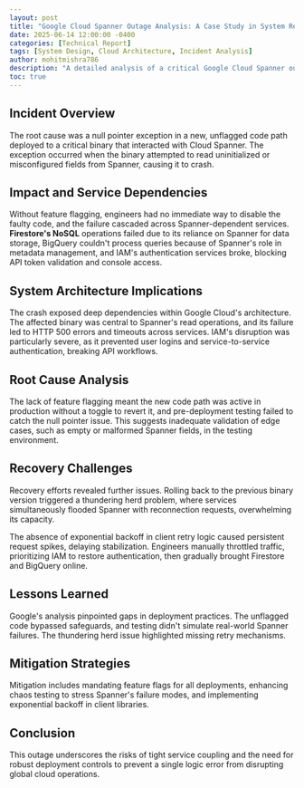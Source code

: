```yaml
---
layout: post
title: "Google Cloud Spanner Outage Analysis: A Case Study in System Resilience"
date: 2025-06-14 12:00:00 -0400
categories: [Technical Report]
tags: [System Design, Cloud Architecture, Incident Analysis]
author: mohitmishra786
description: "A detailed analysis of a critical Google Cloud Spanner outage, examining the root causes, impact, and lessons learned about system resilience and deployment practices in large-scale distributed systems."
toc: true
---
```


## Incident Overview

The root cause was a null pointer exception in a new, unflagged code path deployed to a critical binary that interacted with Cloud Spanner. The exception occurred when the binary attempted to read uninitialized or misconfigured fields from Spanner, causing it to crash.

## Impact and Service Dependencies

Without feature flagging, engineers had no immediate way to disable the faulty code, and the failure cascaded across Spanner-dependent services. **Firestore's NoSQL** operations failed due to its reliance on Spanner for data storage, BigQuery couldn't process queries because of Spanner's role in metadata management, and IAM's authentication services broke, blocking API token validation and console access.

## System Architecture Implications

The crash exposed deep dependencies within Google Cloud's architecture. The affected binary was central to Spanner's read operations, and its failure led to HTTP 500 errors and timeouts across services. IAM's disruption was particularly severe, as it prevented user logins and service-to-service authentication, breaking API workflows.

## Root Cause Analysis

The lack of feature flagging meant the new code path was active in production without a toggle to revert it, and pre-deployment testing failed to catch the null pointer issue. This suggests inadequate validation of edge cases, such as empty or malformed Spanner fields, in the testing environment.

## Recovery Challenges

Recovery efforts revealed further issues. Rolling back to the previous binary version triggered a thundering herd problem, where services simultaneously flooded Spanner with reconnection requests, overwhelming its capacity.

The absence of exponential backoff in client retry logic caused persistent request spikes, delaying stabilization. Engineers manually throttled traffic, prioritizing IAM to restore authentication, then gradually brought Firestore and BigQuery online.

## Lessons Learned

Google's analysis pinpointed gaps in deployment practices. The unflagged code bypassed safeguards, and testing didn't simulate real-world Spanner failures. The thundering herd issue highlighted missing retry mechanisms.

## Mitigation Strategies

Mitigation includes mandating feature flags for all deployments, enhancing chaos testing to stress Spanner's failure modes, and implementing exponential backoff in client libraries.

## Conclusion

This outage underscores the risks of tight service coupling and the need for robust deployment controls to prevent a single logic error from disrupting global cloud operations. 